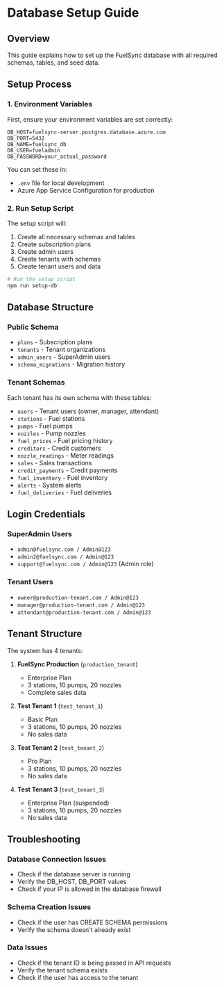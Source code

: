 # Database Setup Guide

## Overview

This guide explains how to set up the FuelSync database with all required schemas, tables, and seed data.

## Setup Process

### 1. Environment Variables

First, ensure your environment variables are set correctly:

```
DB_HOST=fuelsync-server.postgres.database.azure.com
DB_PORT=5432
DB_NAME=fuelsync_db
DB_USER=fueladmin
DB_PASSWORD=your_actual_password
```

You can set these in:
- `.env` file for local development
- Azure App Service Configuration for production

### 2. Run Setup Script

The setup script will:
1. Create all necessary schemas and tables
2. Create subscription plans
3. Create admin users
4. Create tenants with schemas
5. Create tenant users and data

```bash
# Run the setup script
npm run setup-db
```

## Database Structure

### Public Schema

- `plans` - Subscription plans
- `tenants` - Tenant organizations
- `admin_users` - SuperAdmin users
- `schema_migrations` - Migration history

### Tenant Schemas

Each tenant has its own schema with these tables:

- `users` - Tenant users (owner, manager, attendant)
- `stations` - Fuel stations
- `pumps` - Fuel pumps
- `nozzles` - Pump nozzles
- `fuel_prices` - Fuel pricing history
- `creditors` - Credit customers
- `nozzle_readings` - Meter readings
- `sales` - Sales transactions
- `credit_payments` - Credit payments
- `fuel_inventory` - Fuel inventory
- `alerts` - System alerts
- `fuel_deliveries` - Fuel deliveries

## Login Credentials

### SuperAdmin Users
- `admin@fuelsync.com / Admin@123`
- `admin2@fuelsync.com / Admin@123`
- `support@fuelsync.com / Admin@123` (Admin role)

### Tenant Users
- `owner@production-tenant.com / Admin@123`
- `manager@production-tenant.com / Admin@123`
- `attendant@production-tenant.com / Admin@123`

## Tenant Structure

The system has 4 tenants:

1. **FuelSync Production** (`production_tenant`)
   - Enterprise Plan
   - 3 stations, 10 pumps, 20 nozzles
   - Complete sales data

2. **Test Tenant 1** (`test_tenant_1`)
   - Basic Plan
   - 3 stations, 10 pumps, 20 nozzles
   - No sales data

3. **Test Tenant 2** (`test_tenant_2`)
   - Pro Plan
   - 3 stations, 10 pumps, 20 nozzles
   - No sales data

4. **Test Tenant 3** (`test_tenant_3`)
   - Enterprise Plan (suspended)
   - 3 stations, 10 pumps, 20 nozzles
   - No sales data

## Troubleshooting

### Database Connection Issues
- Check if the database server is running
- Verify the DB_HOST, DB_PORT values
- Check if your IP is allowed in the database firewall

### Schema Creation Issues
- Check if the user has CREATE SCHEMA permissions
- Verify the schema doesn't already exist

### Data Issues
- Check if the tenant ID is being passed in API requests
- Verify the tenant schema exists
- Check if the user has access to the tenant
